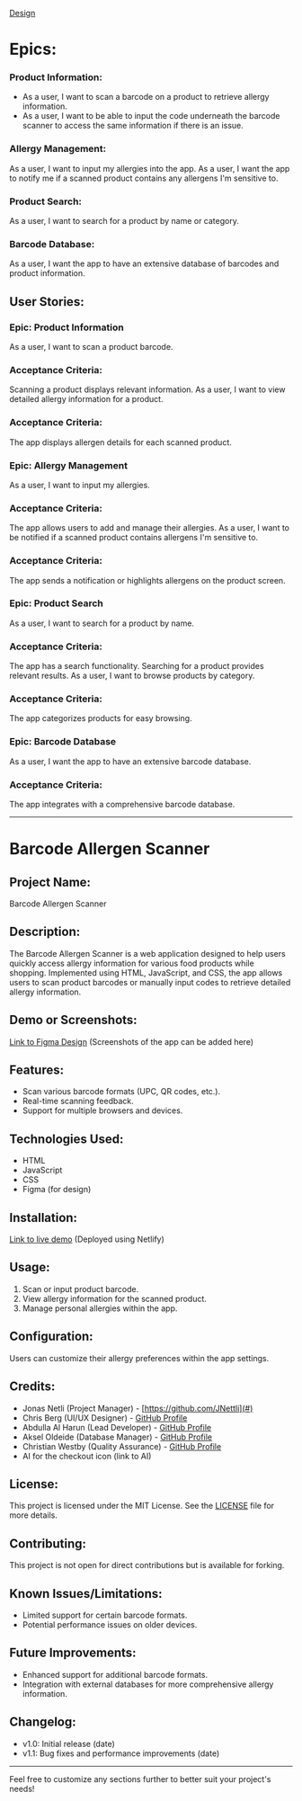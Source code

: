 [Design](https://www.figma.com/file/RB02EE4zorj5LwuhkXogdW/Allergy-App?type=design&node-id=0%3A1&mode=design&t=ltocGRlCOggKFK5C-1)
# Epics:
### Product Information:
* As a user, I want to scan a barcode on a product to retrieve allergy information.
* As a user, I want to be able to input the code underneath the barcode scanner to access the same information if there is an issue.
### Allergy Management:
As a user, I want to input my allergies into the app.
As a user, I want the app to notify me if a scanned product contains any allergens I'm sensitive to.
### Product Search:
As a user, I want to search for a product by name or category.
### Barcode Database:
As a user, I want the app to have an extensive database of barcodes and product information.
## User Stories:
### Epic: Product Information
As a user, I want to scan a product barcode.
### Acceptance Criteria:
Scanning a product displays relevant information.
As a user, I want to view detailed allergy information for a product.
### Acceptance Criteria:
The app displays allergen details for each scanned product.
### Epic: Allergy Management
As a user, I want to input my allergies.
### Acceptance Criteria:
The app allows users to add and manage their allergies.
As a user, I want to be notified if a scanned product contains allergens I'm sensitive to.
### Acceptance Criteria:
The app sends a notification or highlights allergens on the product screen.
### Epic: Product Search
As a user, I want to search for a product by name.
### Acceptance Criteria:
The app has a search functionality.
Searching for a product provides relevant results.
As a user, I want to browse products by category.
### Acceptance Criteria:
The app categorizes products for easy browsing.
### Epic: Barcode Database
As a user, I want the app to have an extensive barcode database.
### Acceptance Criteria:
The app integrates with a comprehensive barcode database.


---

# Barcode Allergen Scanner

## Project Name:
Barcode Allergen Scanner

## Description:
The Barcode Allergen Scanner is a web application designed to help users quickly access allergy information for various food products while shopping. Implemented using HTML, JavaScript, and CSS, the app allows users to scan product barcodes or manually input codes to retrieve detailed allergy information.

## Demo or Screenshots:
[Link to Figma Design](https://www.figma.com/file/RB02EE4zorj5LwuhkXogdW/Allergy-App?type=design&node-id=0%3A1&mode=design&t=ltocGRlCOggKFK5C-1)
(Screenshots of the app can be added here)

## Features:
- Scan various barcode formats (UPC, QR codes, etc.).
- Real-time scanning feedback.
- Support for multiple browsers and devices.

## Technologies Used:
- HTML
- JavaScript
- CSS
- Figma (for design)

## Installation:
[Link to live demo](#) (Deployed using Netlify)

## Usage:
1. Scan or input product barcode.
2. View allergy information for the scanned product.
3. Manage personal allergies within the app.

## Configuration:
Users can customize their allergy preferences within the app settings.

## Credits:
- Jonas Netli (Project Manager) - [https://github.com/JNettli](#)
- Chris Berg (UI/UX Designer) - [GitHub Profile](#)
- Abdulla Al Harun (Lead Developer) - [GitHub Profile](#)
- Aksel Oldeide (Database Manager) - [GitHub Profile](#)
- Christian Westby (Quality Assurance) - [GitHub Profile](#)
- AI for the checkout icon (link to AI)

## License:
This project is licensed under the MIT License. See the [LICENSE](LICENSE) file for more details.

## Contributing:
This project is not open for direct contributions but is available for forking.

## Known Issues/Limitations:
- Limited support for certain barcode formats.
- Potential performance issues on older devices.

## Future Improvements:
- Enhanced support for additional barcode formats.
- Integration with external databases for more comprehensive allergy information.

## Changelog:
- v1.0: Initial release (date)
- v1.1: Bug fixes and performance improvements (date)

---

Feel free to customize any sections further to better suit your project's needs!